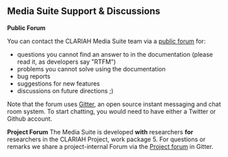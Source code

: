 Media Suite Support & Discussions
---

**Public Forum**

You can contact the CLARIAH Media Suite team via a [public forum](https://gitter.im/beeldengeluid/mediasuite-forum) for:
- questions you cannot find an answer to in the documentation (please read it, as developers say "RTFM")
- problems you cannot solve using the documentation 
- bug reports
- suggestions for new features
- discussions on future directions ;)

Note that the forum uses [Gitter](https://en.wikipedia.org/wiki/Gitter), an open source instant messaging and chat room system. To start chatting, you would need to have either a Twitter or Github account. 

**Project Forum**
The Media Suite is developed **with** researchers **for** researchers in the CLARIAH Project, work package 5. For questions or remarks we share a project-internal Forum via the [Project forum](https://gitter.im/CLARIAH-media-studies/Lobby) in Gitter.
